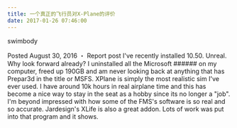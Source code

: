 ```yaml
---
title: 一个真正的飞行员对X-Plane的评价
date: 2017-01-26 07:46:00
---
```



swimbody

Posted August 30, 2016 ・ Report post
I've recently installed 10.50.  Unreal.  Why look forward already?  I uninstalled all the Microsoft ###### on my computer, freed up 190GB and am never looking back at anything that has Prepar3d in the title or MSFS.  XPlane is simply the most realistic sim I've ever used.  I have around 10k hours in real airplane time and this has become a nice way to stay in the seat as a hobby since its no longer a "job".  I'm beyond impressed with how some of the FMS's software is so real and so accurate.  Jardesign's XLife is also a great addon.  Lots of work was put into that program and it shows.  

